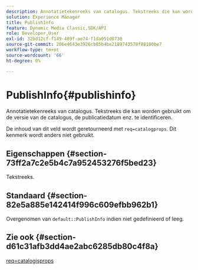 ```yaml
---
description: Annotatietekenreeks van catalogus. Tekstreeks die kan worden gebruikt om de versie van de catalogus, de publicatiedatum enz. te identificeren.
solution: Experience Manager
title: PublishInfo
feature: Dynamic Media Classic,SDK/API
role: Developer,User
exl-id: 32bd12cf-f149-489f-ae74-f1da051d0730
source-git-commit: 206e4643e3926cb85b4be2189743578f88180be7
workflow-type: tm+mt
source-wordcount: '66'
ht-degree: 0%

---
```


# PublishInfo{#publishinfo}

Annotatietekenreeks van catalogus. Tekstreeks die kan worden gebruikt om de versie van de catalogus, de publicatiedatum enz. te identificeren.

De inhoud van dit veld wordt geretourneerd met `req=catalogprops`. Dit kenmerk wordt anders niet gebruikt.

## Eigenschappen {#section-73ff2a7c2e5b4c7a952453276f5bed23}

Tekstreeks.

## Standaard {#section-82e5a885e142414f996c609efbb962b1}

Overgenomen van `default::PublishInfo` indien niet gedefinieerd of leeg.

## Zie ook {#section-d61c31afb3dd4ae2abc6285db80c4f8a}

[req=catalogisprops](../../../../../is-api/http-ref/image-serving-api-ref/c-http-protocol-reference/c-command-reference/r-req/r-catalogprops.md#reference-d7f7438291dd44a1afb6963155625426)
